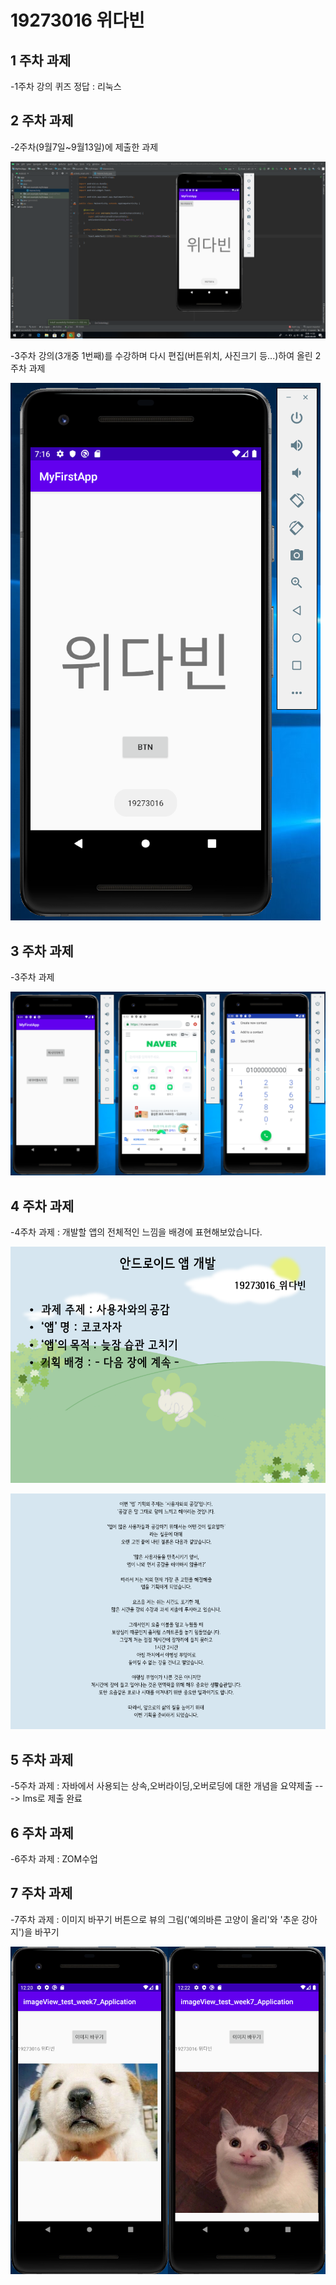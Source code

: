 # 19273016 위다빈


## 1 주차 과제


-1주차 강의 퀴즈 정답 : 리눅스



## 2 주차 과제


-2주차(9월7일~9월13일)에 제출한 과제


<img width="" height="" src="./Png/캡스톤디자인_2주차 과제.png"></img>




-3주차 강의(3개중 1번째)를 수강하며 다시 편집(버튼위치, 사진크기 등...)하여 올린 2주차 과제 


<img width="" height="" src="./Png/2주차 과제(3주차-1 강의 실습).png"></img>



## 3 주차 과제


-3주차 과제


<img width="" height="" src="./Png/3주차 과제.png"></img>



## 4 주차 과제


-4주차 과제
: 개발할 앱의 전체적인 느낌을 배경에 표현해보았습니다.


<img width="" height="" src="./Png/캡스톤디자인_4주차_1.png"></img>



<img width="" height="" src="./Png/캡스톤디자인_4주차_2.png"></img>



## 5 주차 과제


-5주차 과제
: 자바에서 사용되는 상속,오버라이딩,오버로딩에 대한 개념을 요약제출 ---> lms로 제출 완료



## 6 주차 과제


-6주차 과제
: ZOM수업



## 7 주차 과제


-7주차 과제
: 이미지 바꾸기 버튼으로 뷰의 그림('예의바른 고양이 올리'와 '추운 강아지')을 바꾸기 


<img width="" height="" src="./Png/캡스톤디자인_7주차_과제.png"></img>
